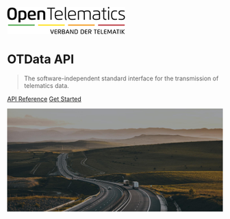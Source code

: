 ![logo](_media/logo.png)

# OTData API

> The software-independent standard interface for the transmission of telematics data.

[API Reference](https://gitlab.com/opentelematics/otdata/-/tree/master)
[Get Started](#OTData)

![](_media/header_1920x914px_01.jpg)
